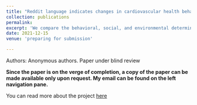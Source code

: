 ```yaml
---
title: "Reddit language indicates changes in cardiovascular health behaviors around diet, physical activity, substance use, smoking during COVID-19"
collection: publications
permalink: 
excerpt: 'We compare the behavioral, social, and environmental determinants associated with cardiovascular (CV) health before and after the COVID-19 pandemic. We leverage the popular social media platform Reddit to analyze 1 million posts from 22 different communities (i.e., subreddits) that belong to four broader groups - diet, physical activity, substance use, and smoking from January 2019 to December 2020, using Natural Language Processing (NLP).'
date: 2021-12-15
venue: 'preparing for submission'

---
```


Authors: Anonymous authors. Paper under blind review

**Since the paper is on the verge of completion, a copy of the paper can be made available only upon request. My email can be found on the left navigation pane.**

You can read more about the project [here](https://wanchoo93.github.io/teaching/2016-spring-teaching-3)
